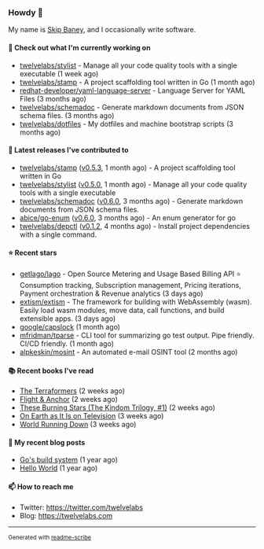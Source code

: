 ### Howdy 👋

My name is [Skip Baney](https://twelvelabs.com), and I occasionally write software.

#### 👷 Check out what I'm currently working on

- [twelvelabs/stylist](https://github.com/twelvelabs/stylist) - Manage all your code quality tools with a single executable (1 week ago)
- [twelvelabs/stamp](https://github.com/twelvelabs/stamp) - A project scaffolding tool written in Go (1 month ago)
- [redhat-developer/yaml-language-server](https://github.com/redhat-developer/yaml-language-server) - Language Server for YAML Files (3 months ago)
- [twelvelabs/schemadoc](https://github.com/twelvelabs/schemadoc) - Generate markdown documents from JSON schema files. (3 months ago)
- [twelvelabs/dotfiles](https://github.com/twelvelabs/dotfiles) - My dotfiles and machine bootstrap scripts  (3 months ago)

#### 🔭 Latest releases I've contributed to

- [twelvelabs/stamp](https://github.com/twelvelabs/stamp) ([v0.5.3](https://github.com/twelvelabs/stamp/releases/tag/v0.5.3), 1 month ago) - A project scaffolding tool written in Go
- [twelvelabs/stylist](https://github.com/twelvelabs/stylist) ([v0.5.0](https://github.com/twelvelabs/stylist/releases/tag/v0.5.0), 1 month ago) - Manage all your code quality tools with a single executable
- [twelvelabs/schemadoc](https://github.com/twelvelabs/schemadoc) ([v0.6.0](https://github.com/twelvelabs/schemadoc/releases/tag/v0.6.0), 3 months ago) - Generate markdown documents from JSON schema files.
- [abice/go-enum](https://github.com/abice/go-enum) ([v0.6.0](https://github.com/abice/go-enum/releases/tag/v0.6.0), 3 months ago) - An enum generator for go
- [twelvelabs/depctl](https://github.com/twelvelabs/depctl) ([v0.1.2](https://github.com/twelvelabs/depctl/releases/tag/v0.1.2), 4 months ago) - Install project dependencies with a single command.

#### ⭐ Recent stars

- [getlago/lago](https://github.com/getlago/lago) - Open Source Metering and Usage Based Billing API ⭐️ Consumption tracking, Subscription management, Pricing iterations, Payment orchestration &amp; Revenue analytics (3 days ago)
- [extism/extism](https://github.com/extism/extism) - The framework for building with WebAssembly (wasm). Easily load wasm modules, move data, call functions, and build extensible apps. (3 days ago)
- [google/capslock](https://github.com/google/capslock) (1 month ago)
- [mfridman/tparse](https://github.com/mfridman/tparse) - CLI tool for summarizing go test output. Pipe friendly. CI/CD friendly. (1 month ago)
- [alpkeskin/mosint](https://github.com/alpkeskin/mosint) - An automated e-mail OSINT tool (2 months ago)

#### 📚 Recent books I've read

- [The Terraformers](https://www.goodreads.com/review/show/5818779700?utm_medium=api&amp;utm_source=rss) (2 weeks ago)
- [Flight &amp; Anchor](https://www.goodreads.com/review/show/6371038308?utm_medium=api&amp;utm_source=rss) (2 weeks ago)
- [These Burning Stars (The Kindom Trilogy, #1)](https://www.goodreads.com/review/show/6141288905?utm_medium=api&amp;utm_source=rss) (2 weeks ago)
- [On Earth as It Is on Television](https://www.goodreads.com/review/show/5308338220?utm_medium=api&amp;utm_source=rss) (3 weeks ago)
- [World Running Down](https://www.goodreads.com/review/show/5314703206?utm_medium=api&amp;utm_source=rss) (3 weeks ago)

#### 📜 My recent blog posts

- [Go&#39;s build system](https://twelvelabs.com/2023/01/02/go-build-system/) (1 year ago)
- [Hello World](https://twelvelabs.com/2022/11/20/hello-world/) (1 year ago)

#### 📫 How to reach me

- Twitter: <https://twitter.com/twelvelabs>
- Blog: <https://twelvelabs.com>

---

<sup>Generated with [readme-scribe](https://github.com/muesli/readme-scribe)</sup>

